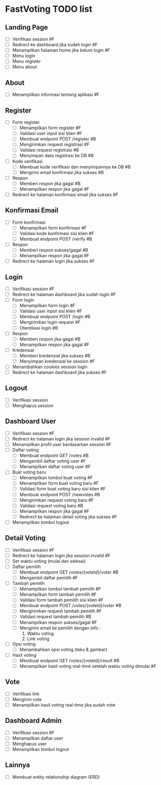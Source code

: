# FastVoting TODO list

## Landing Page
- [ ] Verifikasi session #F
- [ ] Redirect ke dashboard jika sudah login #F
- [ ] Menampilkan halaman home jika belum login #F
- [ ] Menu login
- [ ] Menu register
- [ ] Menu about

## About
- [ ] Menampilkan informasi tentang aplikasi #F

## Register
- [ ] Form register
  - [ ] Menampilkan form register #F
  - [ ] Validasi user input sisi klien #F
  - [ ] Membuat endpoint POST /register #B
  - [ ] Mengirimkan request registrasi #F
  - [ ] Validasi request registrasi #B
  - [ ] Menyimpan data registrasi ke DB #B
- [ ] Kode verifikasi
  - [ ] Membuat kode verifikasi dan menyimpannya ke DB #B
  - [ ] Mengirim email konfirmasi jika sukses #B
- [ ] Respon
  - [ ] Memberi respon jika gagal #B
  - [ ] Menampilkan respon jika gagal #F
- [ ] Redirect ke halaman konfirmasi email jika sukses #F

## Konfirmasi Email
- [ ] Form konfirmasi
  - [ ] Menampilkan form konfirmasi #F
  - [ ] Validasi kode konfirmasi sisi klien #F
  - [ ] Membuat endpoint POST /verify #B
- [ ] Respon
  - [ ] Memberi respon sukses/gagal #B
  - [ ] Menampilkan respon jika gagal #F
- [ ] Redirect ke halaman login jika sukses #F

## Login
- [ ] Verifikasi session #F
- [ ] Redirect ke halaman dashboard jika sudah login #F
- [ ] Form login
  - [ ] Menampilkan form login #F
  - [ ] Validasi user input sisi klien #F
  - [ ] Membuat endpoint POST /login #B
  - [ ] Mengirimkan login request #F
  - [ ] Otentikasi login #B
- [ ] Respon
  - [ ] Memberi respon jika gagal #B
  - [ ] Menampilkan respon jika gagal #F
- [ ] Kredensial
  - [ ] Memberi kredensial jika sukses #B
  - [ ] Menyimpan kredensial ke session #F
- [ ] Menambahkan cookies session login
- [ ] Redirect ke halaman dashboard jika sukses #F

## Logout
- [ ] Verifikasi session
- [ ] Menghapus session

## Dashboard User
- [ ] Verifikasi session #F
- [ ] Redirect ke halaman login jika session invalid #F
- [ ] Menampilkan profil user berdasarkan session #F
- [ ] Daftar voting
  - [ ] Membuat endpoint GET /votes #B
  - [ ] Mengambil daftar voting user #F
  - [ ] Menampilkan daftar voting user #F
- [ ] Buat voting baru
  - [ ] Menampilkan tombol buat voting #F
  - [ ] Menampilkan form buat voting baru #F
  - [ ] Validasi form buat voting baru sisi klien #F
  - [ ] Membuat endpoint POST /newvotes #B
  - [ ] Mengirimkan request voting baru #F
  - [ ] Validasi request voting baru #B
  - [ ] Menampilkan respon jika gagal #F
  - [ ] Redirect ke halaman detail voting jika sukses #F
- [ ] Menampilkan tombol logout

## Detail Voting
- [ ] Verifikasi session #F
- [ ] Redirect ke halaman login jika session invalid #F
- [ ] Set waktu voting (mulai dan selesai)
- [ ] Daftar pemilih
  - [ ] Membuat endpoint GET /votes/{voteId}/voter #B
  - [ ] Mengambil daftar pemilih #F
- [ ] Tambah pemilih
  - [ ] Menampilkan tombol tambah pemilih #F
  - [ ] Menampilkan form tambah pemilih #F
  - [ ] Validasi form tambah pemilih sisi klien #F
  - [ ] Membuat endpoint POST /votes/{voteId}/voter #B
  - [ ] Mengirimkan request tambah pemilih #F
  - [ ] Validasi request tambah pemilih #B
  - [ ] Menampilkan respon sukses/gagal #F
  - [ ] Mengirim email ke pemilih dengan info :
    1) Waktu voting
    2) Link voting
- [ ] Opsi voting
  - [ ] Menambahkan opsi voting (teks & gambar)
- [ ] Hasil voting
  - [ ] Membuat endpoint GET /votes/{voteId}/result #B
  - [ ] Menampilkan hasil voting real-time setelah waktu voting dimulai #F

## Vote
- [ ] Verifikasi link
- [ ] Mengirim vote
- [ ] Menampilkan hasil voting real-time jika sudah vote

## Dashboard Admin
- [ ] Verifikasi session #F
- [ ] Menampilkan daftar user
- [ ] Menghapus user
- [ ] Menampilkan tombol logout

## Lainnya
- [ ] Membuat entity relationship diagram (ERD)
